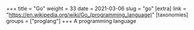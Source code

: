 +++
title = "Go"
weight = 33
date = 2021-03-06
slug = "go"
[extra]
link = "https://en.wikipedia.org/wiki/Go_(programming_language)"
[taxonomies]
groups = ["proglang"]
+++
A programming language


